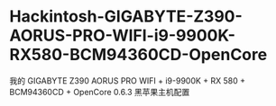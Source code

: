 # Hackintosh-GIGABYTE-Z390-AORUS-PRO-WIFI-i9-9900K-RX580-BCM94360CD-OpenCore
我的 GIGABYTE Z390 AORUS PRO WIFI + i9-9900K + RX 580 + BCM94360CD + OpenCore 0.6.3 黑苹果主机配置
